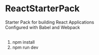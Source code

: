 # ReactStarterPack
Starter Pack for building React Applications<br />
Configured with Babel and Webpack<br />
<br />

1) npm install<br />
2) npm run dev
